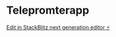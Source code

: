 # Telepromterapp

[Edit in StackBlitz next generation editor ⚡️](https://stackblitz.com/~/github.com/Ksneeraj212/Telepromterapp)
